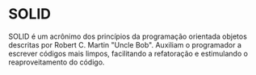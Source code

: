 # SOLID

SOLID é um acrônimo dos princípios da programação orientada objetos descritas por Robert C. Martin "Uncle Bob". Auxiliam o programador a escrever códigos mais limpos, 
facilitando a refatoração e estimulando o reaproveitamento do código.
